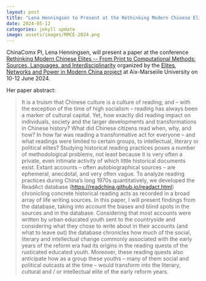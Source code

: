 ```yaml
---
layout: post
title: "Lena Henningsen to Present at the Rethinking Modern Chinese Elites Conference in Aix-Marseille on 10-12 June"
date: 2024-05-12
categories: jekyll update
image: assets/images/RMCE-2024.png
---
```


ChinaComx PI, Lena Henningsen, will present a paper at the conference [Rethinking Modern Chinese Elites -- From Print to Computational Methods: Sources, Languages, and Interdisciplinarity](https://china-conference.univ-amu.fr/) organized by the [Elites, Networks and Power in Modern China project](https://www.enpchina.eu/) at Aix-Marseiile University on 10-12 June 2024.

Her paper abstract:
> It is a truism that Chinese culture is a culture of reading; and – with the exception of the time of high socialism – reading has always been a marker of cultural capital. Yet, how exactly did reading impact on individuals, society and the larger developments and transformations in Chinese history? What did Chinese citizens read when, why, and how? In how far was reading a transformative act for everyone – and what readings were limited to certain groups, to intellectual, literary or political elites? Studying historical reading practices poses a number of methodological problems, not least because it is very often a private, even intimate activity of which little historical documents exist. Extant accounts – often autobiographical sources – are ephemeral, anecdotal, and very often vague. To analyze reading practices during China’s long 1970s quantitatively, we developed the ReadAct database (https://readchina.github.io/readact.html) chronicling concrete historical reading acts as recorded in a broad array of life writing sources. In this paper, I will present findings from the database, taking into account the biases and blind spots in the sources and in the database. Considering that most accounts were written by urban educated youth sent to the countryside and considering what they chose to write about in their accounts (and what to leave out) the database chronicles how much of the social, literary and intellectual change commonly associated with the early years of the reform era had its origins in the reading quests of the rusticated educated youth. Moreover, these reading quests also anticipate how as a group these youths – many of them social and political outcasts at the time – would transform into the literary, cultural and / or intellectual elite of the early reform years.
